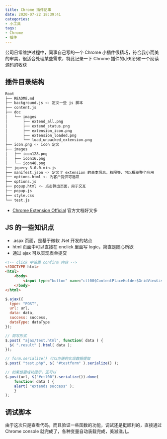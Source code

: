 ```yaml
---
title: Chrome 插件记事
date: 2020-07-22 18:39:41
categories:
- 小工具
tags:
- Chrome
- 插件
---
```


公司日常维护过程中，同事自己写的一个 Chrome 小插件很精巧，符合我小而美的审美，很适合处理某些需求，特此记录一下 Chrome 插件的小知识和一个阅读源码的收获

## 插件目录结构

```bash
Root
├── README.md
├── background.js <- 定义一些 js 脚本
├── content.js
├── doc
│   └── images
│       ├── extend_all.png
│       ├── extend_status.png
│       ├── extension_icon.png
│       ├── extension_loaded.png
│       └── load_unpacked_extension.png
├── icon.png <- icon 定义
├── images
│   ├── icon128.png
│   ├── icon16.png
│   └── icon48.png
├── jquery-3.0.0.min.js
├── manifest.json <- 定义了 extension 的基本信息，权限等，可以概览整个应用
├── options.html <- 为客户提供可选项
├── options.js
├── popup.html <- 点击弹出页面，用于交互
├── popup.js
├── style.css
└── test.js
```

* [Chrome Extension Official](https://developer.chrome.com/extensions/getstarted) 官方文档好又多

## JS 的一些知识点

* .aspx 页面，是基于微软 .Net 开发的站点
* html 页面中可以直接在 onclick 里面写 logic，简直是随心所欲
* 通过 ajax 可以实现表单提交

```html
<!-- click 中设置 confirm 内容 -->
<!DOCTYPE html>
<html>
    <body>
        <input type="button" name="ctl00$ContentPlaceHolder$GridViewLive$ctl02$Deletion" value="Delete" onclick="if (!confirm(&#39;Are you sure you want to delete the company?&#39;)) return false; console.log('Click Confirmed')" />
    </body>
</html>
```

```js
$.ajax({
  type: "POST",
  url: url,
  data: data,
  success: success,
  dataType: dataType
});

// 简写形式
$.post( "ajax/test.html", function( data ) {
  $( ".result" ).html( data );
});

// form.serialize() 可以方便的实现数据提取
$.post( "test.php", $( "#testform" ).serialize() );

// 如果想要成功提示，还可以
$.post(url, $("#ctl00").serialize()).done(
    function( data ) {
    alert( "extends success" );
    }
);
```

## 调试脚本

由于这次只是查看代码，而且验证一些函数的功能，调试还是挺顺利的，直接通过 Chrome console 就完成了，各种变量自动装载完成，美滋滋儿。
